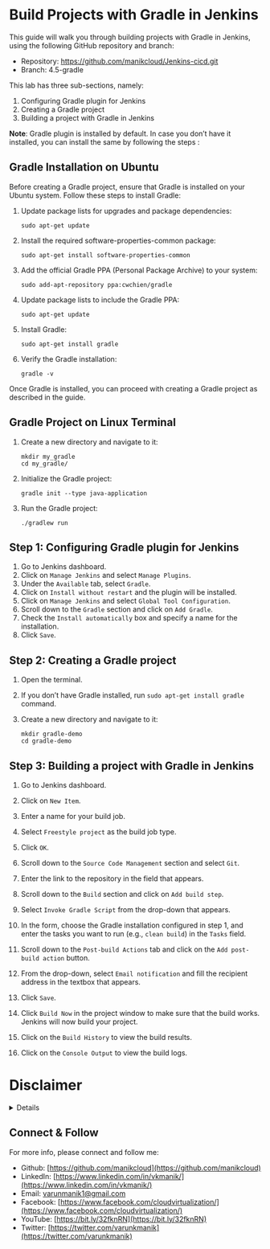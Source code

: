 # Build Projects with Gradle in Jenkins

This guide will walk you through building projects with Gradle in Jenkins, using the following GitHub repository and branch:

- Repository: https://github.com/manikcloud/Jenkins-cicd.git
- Branch: 4.5-gradle

This lab has three sub-sections, namely:

1. Configuring Gradle plugin for Jenkins
2. Creating a Gradle project
3. Building a project with Gradle in Jenkins

**Note**: Gradle plugin is installed by default. In case you don’t have it installed, you can install the same by following the steps :

## Gradle Installation on Ubuntu

Before creating a Gradle project, ensure that Gradle is installed on your Ubuntu system. Follow these steps to install Gradle:

1. Update package lists for upgrades and package dependencies:

   ```
   sudo apt-get update
   ```

2. Install the required software-properties-common package:

   ```
   sudo apt-get install software-properties-common
   ```

3. Add the official Gradle PPA (Personal Package Archive) to your system:

   ```
   sudo add-apt-repository ppa:cwchien/gradle
   ```

4. Update package lists to include the Gradle PPA:

   ```
   sudo apt-get update
   ```

5. Install Gradle:

   ```
   sudo apt-get install gradle
   ```

6. Verify the Gradle installation:

   ```
   gradle -v
   ```

Once Gradle is installed, you can proceed with creating a Gradle project as described in the guide.




## Gradle Project on Linux Terminal

1. Create a new directory and navigate to it:

   ```
   mkdir my_gradle
   cd my_gradle/
   ```

2. Initialize the Gradle project:

   ```
   gradle init --type java-application
   ```

3. Run the Gradle project:

   ```
   ./gradlew run
   ```

## Step 1: Configuring Gradle plugin for Jenkins

1. Go to Jenkins dashboard.
2. Click on `Manage Jenkins` and select `Manage Plugins`.
3. Under the `Available` tab, select `Gradle`.
4. Click on `Install without restart` and the plugin will be installed.
5. Click on `Manage Jenkins` and select `Global Tool Configuration`.
6. Scroll down to the `Gradle` section and click on `Add Gradle`.
7. Check the `Install automatically` box and specify a name for the installation.
8. Click `Save`.

## Step 2: Creating a Gradle project

1. Open the terminal.
2. If you don’t have Gradle installed, run `sudo apt-get install gradle` command.
3. Create a new directory and navigate to it:

   ```
   mkdir gradle-demo  
   cd gradle-demo
   ```

## Step 3: Building a project with Gradle in Jenkins

1. Go to Jenkins dashboard.
2. Click on `New Item`.
3. Enter a name for your build job.
4. Select `Freestyle project` as the build job type.
5. Click `OK`.
6. Scroll down to the `Source Code Management` section and select `Git`.
7. Enter the link to the repository in the field that appears.
8. Scroll down to the `Build` section and click on `Add build step`.
9. Select `Invoke Gradle Script` from the drop-down that appears.
10. In the form, choose the Gradle installation configured in step 1, and enter the tasks you want to run (e.g., `clean build`) in the `Tasks` field.

11. Scroll down to the `Post-build Actions` tab and click on the `Add post-build action` button.
12. From the drop-down, select `Email notification` and fill the recipient address in the textbox that appears.
13. Click `Save`.
14. Click `Build Now` in the project window to make sure that the build works. Jenkins will now build your project.
15. Click on the `Build History` to view the build results.
16. Click on the `Console Output` to view the build logs.

# Disclaimer
<details>

Please note that the entire repository is owned and maintained by [Varun Kumar Manik](https://www.linkedin.com/in/vkmanik/). While every effort has been made to ensure the accuracy and reliability of the information and resources provided in this repository, Varun Kumar Manik takes full responsibility for any errors or inaccuracies that may be present.

Simplilearn is not responsible for the content or materials provided in this repository and disclaims all liability for any issues, misunderstandings, or claims that may arise from the use of the information or materials provided. By using this repository, you acknowledge that Varun Kumar Manik is solely accountable for its content, and you agree to hold Simplilearn harmless from any claims or liabilities that may arise as a result of your use or reliance on the information provided herein.

It is important to understand that this repository contains educational materials for a training course, and users are expected to apply their own judgment and discretion when utilizing the provided resources. Neither Varun Kumar Manik nor Simplilearn can guarantee specific results or outcomes from following the materials in this repository.

</details>

## Connect & Follow

For more info, please connect and follow me:

- Github: [https://github.com/manikcloud](https://github.com/manikcloud)
- LinkedIn: [https://www.linkedin.com/in/vkmanik/](https://www.linkedin.com/in/vkmanik/)
- Email: [varunmanik1@gmail.com](mailto:varunmanik1@gmail.com)
- Facebook: [https://www.facebook.com/cloudvirtualization/](https://www.facebook.com/cloudvirtualization/)
- YouTube: [https://bit.ly/32fknRN](https://bit.ly/32fknRN)
- Twitter: [https://twitter.com/varunkmanik](https://twitter.com/varunkmanik)

